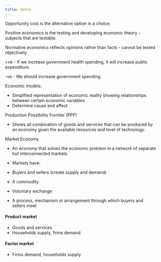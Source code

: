 ```yaml
---
title: Intro
---
```


Opportunity cost is the alternative option in a choice.

Positive economics is the testing and developing economic theory - subjects that are testable.

Normative economics reflects opinions rather than facts - cannot be tested objectively.

+ve - If we increase government health spending, it will increase public expenditure.

-ve - We should increase government spending.

Economic models:

-   Simplified representation of economic reality showing relationships between certain economic variables
-   Determine cause and affect

Production Possibility Frontier (PPF)

-   Shows all combination of goods and services that can be produced by an economy given the available resources and level of technology.

Market Economy

-   An economy that solves the economic problem in a network of separate but interconnected markets.
-   Markets have:

-   Buyers and sellers (create supply and demand)
-   A commodity
-   Voluntary exchange
-   A process, mechanism or arrangement through which buyers and sellers meet

#### Product market
- Goods and services
- Households supply, firms demand

#### Factor market
- Firms demand, households supply
